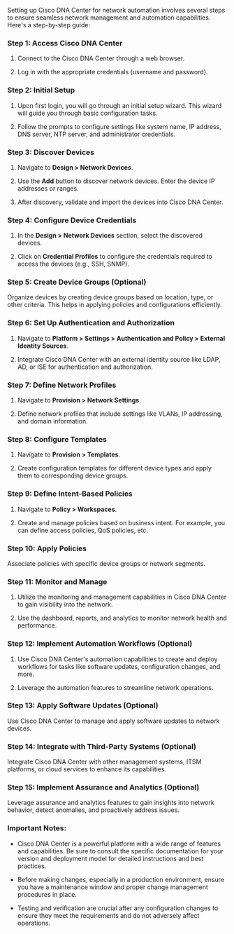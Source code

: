 Setting up Cisco DNA Center for network automation involves several steps to ensure seamless network management and automation capabilities. Here's a step-by-step guide:

### Step 1: Access Cisco DNA Center

1. Connect to the Cisco DNA Center through a web browser.

2. Log in with the appropriate credentials (username and password).

### Step 2: Initial Setup

1. Upon first login, you will go through an initial setup wizard. This wizard will guide you through basic configuration tasks.

2. Follow the prompts to configure settings like system name, IP address, DNS server, NTP server, and administrator credentials.

### Step 3: Discover Devices

1. Navigate to **Design > Network Devices**.

2. Use the **Add** button to discover network devices. Enter the device IP addresses or ranges.

3. After discovery, validate and import the devices into Cisco DNA Center.

### Step 4: Configure Device Credentials

1. In the **Design > Network Devices** section, select the discovered devices.

2. Click on **Credential Profiles** to configure the credentials required to access the devices (e.g., SSH, SNMP).

### Step 5: Create Device Groups (Optional)

Organize devices by creating device groups based on location, type, or other criteria. This helps in applying policies and configurations efficiently.

### Step 6: Set Up Authentication and Authorization

1. Navigate to **Platform > Settings > Authentication and Policy > External Identity Sources**.

2. Integrate Cisco DNA Center with an external identity source like LDAP, AD, or ISE for authentication and authorization.

### Step 7: Define Network Profiles

1. Navigate to **Provision > Network Settings**.

2. Define network profiles that include settings like VLANs, IP addressing, and domain information.

### Step 8: Configure Templates

1. Navigate to **Provision > Templates**.

2. Create configuration templates for different device types and apply them to corresponding device groups.

### Step 9: Define Intent-Based Policies

1. Navigate to **Policy > Workspaces**.

2. Create and manage policies based on business intent. For example, you can define access policies, QoS policies, etc.

### Step 10: Apply Policies

Associate policies with specific device groups or network segments.

### Step 11: Monitor and Manage

1. Utilize the monitoring and management capabilities in Cisco DNA Center to gain visibility into the network.

2. Use the dashboard, reports, and analytics to monitor network health and performance.

### Step 12: Implement Automation Workflows (Optional)

1. Use Cisco DNA Center's automation capabilities to create and deploy workflows for tasks like software updates, configuration changes, and more.

2. Leverage the automation features to streamline network operations.

### Step 13: Apply Software Updates (Optional)

Use Cisco DNA Center to manage and apply software updates to network devices.

### Step 14: Integrate with Third-Party Systems (Optional)

Integrate Cisco DNA Center with other management systems, ITSM platforms, or cloud services to enhance its capabilities.

### Step 15: Implement Assurance and Analytics (Optional)

Leverage assurance and analytics features to gain insights into network behavior, detect anomalies, and proactively address issues.

### Important Notes:

- Cisco DNA Center is a powerful platform with a wide range of features and capabilities. Be sure to consult the specific documentation for your version and deployment model for detailed instructions and best practices.

- Before making changes, especially in a production environment, ensure you have a maintenance window and proper change management procedures in place.

- Testing and verification are crucial after any configuration changes to ensure they meet the requirements and do not adversely affect operations.
